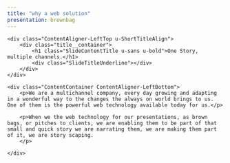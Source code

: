 ```yaml
---
title: "why a web solution"
presentation: brownbag
---
```


<div class="ContentAligner ContentAligner-Vertical">

    <div class="ContentAligner-LeftTop u-ShortTitleAlign">
        <div class="title__container">
            <h1 class="SlideContentTitle u-sans u-bold">One Story, multiple channels.</h1>
            <div class="SlideTitleUnderline"></div>
        </div>
    </div>

    <div class="ContentContainer ContentAligner-LeftBottom">
        <p>We are a multichannel company, every day growing and adapting in a wonderful way to the changes the always on world brings to us. One of them is the powerful web technology available today for us.</p>

        <p>When we the web technology for our presentations, as brown bags, or pitches to clients, we are enabling them to be part of that small and quick story we are narrating them, we are making them part of it, we are story scaping.
        </p>

    </div>

</div>

